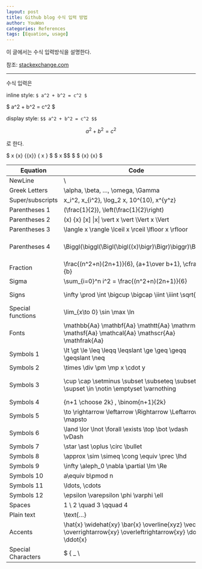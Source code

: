 ```yaml
---
layout: post
title: Github blog 수식 입력 방법
author: YouWon
categories: References
tags: [Equation, usage]
---
```


이 글에서는 수식 입력방식을 설명한다.

참조: [stackexchange.com](https://math.meta.stackexchange.com/questions/5020/mathjax-basic-tutorial-and-quick-reference)

---

수식 입력은

inline style: `$ a^2 + b^2 = c^2 $`

$ a^2 + b^2 = c^2 $

display style: `$$ a^2 + b^2 = c^2 $$`

$$ a^2 + b^2 = c^2 $$

로 한다.

$ x {x} {{x}} \{ x \} $
$ x $$ $
$ {x} \{x\} $

Equation          | Code                                                           | Display
-------           | --------                                                       | --------
NewLine           | \\                                                             | $ \\ $
Greek Letters     | \alpha, \beta, …, \omega, \Gamma                               | $ \alpha, \beta, …, \omega, \Gamma $
Super/subscripts  | x_i^2, x_{i^2}, \log_2 x, 10^{10}, x^{y^z}                     | $ x_i^2, x_{i^2}, \log_2 x, 10^{10}, x^{y^z} $
Parentheses 1     | (\frac{1}{2}), \left(\frac{1}{2}\right)                        | $ (\frac{1}{2}), \left(\frac{1}{2}\right) $
Parentheses 2     | (x) {x} [x] \|x\| \vert x \vert \Vert x \Vert                  | $ (x) {x} [x] \|x\| \vert x \vert \Vert x \Vert $
Parentheses 3     | \langle x \rangle \lceil x \rceil \lfloor x \rfloor            | $ \langle x \rangle \lceil x \rceil \lfloor x \rfloor $
Parentheses 4     | \Biggl(\biggl(\Bigl(\bigl((x)\bigr)\Bigr)\biggr)\Biggr)        | $ \Biggl(\biggl(\Bigl(\bigl((x)\bigr)\Bigr)\biggr)\Biggr) $
Fraction          | \frac{(n^2+n)(2n+1)}{6}, {a+1\over b+1}, \cfrac{a}{b}          | $ \frac{(n^2+n)(2n+1)}{6}, {a+1\over b+1}, \cfrac{a}{b} $
Sigma             | \sum_{i=0}^n i^2 = \frac{(n^2+n)(2n+1)}{6}                     | $ \sum_{i=0}^n i^2 = \frac{(n^2+n)(2n+1)}{6} $
Signs             | \infty \prod \int \bigcup \bigcap \iint \iiint \sqrt{x}        | $ \infty \prod \int \bigcup \bigcap \iint \iiint \sqrt{x} $
Special functions | \lim_{x\to 0} \sin \max \ln                                    | $ \lim_{x\to 0} \sin \max \ln $
Fonts             | \mathbb{Aa} \mathbf{Aa} \mathtt{Aa} \mathrm{Aa} \mathsf{Aa} \mathcal{Aa} \mathscr{Aa} \mathfrak{Aa}| $ \mathbb{Aa} \mathbf{Aa} \mathtt{Aa} \mathrm{Aa} \mathsf{Aa} \mathcal{Aa} \mathscr{Aa} \mathfrak{Aa} $
Symbols 1         | \lt \gt \le \leq \leqq \leqslant \ge \geq \geqq \geqslant \neq | $ \lt \gt \le \leq \leqq \leqslant \ge \geq \geqq \geqslant \neq $
Symbols 2         | \times \div \pm \mp x \cdot y                                  | $ \times \div \pm \mp x \cdot y $
Symbols 3         | \cup \cap \setminus \subset \subseteq \subsetneq \supset \in \notin \emptyset \varnothing | $ \cup \cap \setminus \subset \subseteq \subsetneq \supset \in \notin \emptyset \varnothing $
Symbols 4         | {n+1 \choose 2k} , \binom{n+1}{2k}                             | $ {n+1 \choose 2k} , \binom{n+1}{2k} $
Symbols 5         | \to \rightarrow \leftarrow \Rightarrow \Leftarrow \mapsto      | $ \to \rightarrow \leftarrow \Rightarrow \Leftarrow \mapsto $
Symbols 6         | \land \lor \lnot \forall \exists \top \bot \vdash \vDash       | $ \land \lor \lnot \forall \exists \top \bot \vdash \vDash $
Symbols 7         | \star \ast \oplus \circ \bullet                                | $ \star \ast \oplus \circ \bullet $
Symbols 8         | \approx \sim \simeq \cong \equiv \prec \lhd                    | $ \approx \sim \simeq \cong \equiv \prec \lhd $
Symbols 9         | \infty \aleph_0 \nabla \partial \Im \Re                        | $ \infty \aleph_0 \nabla \partial \Im \Re $
Symbols 10        | a\equiv b\pmod n                                               | $ a\equiv b\pmod n $
Symbols 11        | \ldots, \cdots                                                 | $ \ldots, \cdots $
Symbols 12        | \epsilon \varepsilon \phi \varphi \ell                         | $ \epsilon \varepsilon \phi \varphi \ell $
Spaces            | 1 \ 2 \quad 3 \qquad 4                                         | $ 1 \ 2 \quad 3 \qquad 4 $
Plain text        | \text{…}                                                       | $ \text{…} $
Accents           | \hat{x} \widehat{xy} \bar{x} \overline{xyz} \vec{x} \overrightarrow{xy} \overleftrightarrow{xy} \dot{x} \ddot{x} | $ \hat{x} \widehat{xy} \bar{x} \overline{xyz} \vec{x} \overrightarrow{xy} \overleftrightarrow{xy} \dot{x} \ddot{x} $
Special Characters| \$ \{ \_ \                                                     | $ \$ \{ \_ \ $


